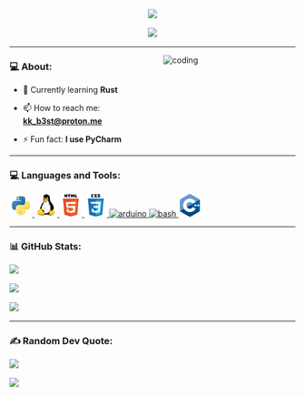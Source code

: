 <p align="center">
     <img src="https://readme-typing-svg.demolab.com?font=Unbounded&weight=700&size=30&duration=2500&pause=2000&color=00FF00&background=1E42FF00&center=true&width=435&lines=kk">
</p>
<p align="center">
     <img src="https://readme-typing-svg.demolab.com?font=Unbounded&weight=700&size=30&duration=2500&pause=2000&color=1D6CF7&background=1E42FF00&center=true&width=600&height=60&lines=passionate+python+developer;student;always+learning+new+things">
</p>

<hr>
<img align="right" alt="coding" width=233 height=166 src="https://cdn.dribbble.com/users/730703/screenshots/6581243/avento.gif">
     
<h3 align="left">💻 About:</h3>


- 🌱 Currently learning **Rust**

- 📫 How to reach me: **kk_b3st@proton.me**

- ⚡ Fun fact: **I use PyCharm**

<hr>

<p align="left">
</p>

<h3 align="left">💻 Languages and Tools:</h3>
<p align="left"> 
  <a href="https://www.python.org" target="_blank" rel="noreferrer"> <img src="https://raw.githubusercontent.com/devicons/devicon/master/icons/python/python-original.svg" alt="python" width="40" height="40"/> </a> 
  <a href="https://www.linux.org/" target="_blank" rel="noreferrer"> <img src="https://raw.githubusercontent.com/devicons/devicon/master/icons/linux/linux-original.svg" alt="linux" width="40" height="40"/> </a> 
  <a href="https://www.w3.org/html/" target="_blank" rel="noreferrer"> <img src="https://raw.githubusercontent.com/devicons/devicon/master/icons/html5/html5-original-wordmark.svg" alt="html5" width="40" height="40"/> </a> 
  <a href="https://www.w3schools.com/css/" target="_blank" rel="noreferrer"> <img src="https://raw.githubusercontent.com/devicons/devicon/master/icons/css3/css3-original-wordmark.svg" alt="css3" width="40" height="40"/> </a> 
  <a href="https://www.arduino.cc/" target="_blank" rel="noreferrer"> <img src="https://cdn.worldvectorlogo.com/logos/arduino-1.svg" alt="arduino" width="40" height="40"/> </a> 
  <a href="https://www.gnu.org/software/bash/" target="_blank" rel="noreferrer"> <img src="https://www.vectorlogo.zone/logos/gnu_bash/gnu_bash-icon.svg" alt="bash" width="40" height="40"/> </a> 
  <a href="https://www.w3schools.com/cpp/" target="_blank" rel="noreferrer"> <img src="https://raw.githubusercontent.com/devicons/devicon/master/icons/cplusplus/cplusplus-original.svg" alt="cplusplus" width="40" height="40"/> </a> 

</p>

<hr>
<h3 align="left">📊 GitHub Stats:</h3>



![](https://github-readme-stats.vercel.app/api?username=kk-dev7&show_icons=true&locale=en&theme=merko)<br/>

![](https://github-readme-streak-stats.herokuapp.com/?user=kk-dev7&theme=merko)<br/>

![](https://github-readme-stats.vercel.app/api/top-langs?username=kk-dev7&show_icons=true&locale=en&layout=compact&theme=merko)<br/>

<hr>

<h3 align="left">✍️ Random Dev Quote:</h3>

![](https://quotes-github-readme.vercel.app/api?type=horizontal&theme=radical)

![](https://komarev.com/ghpvc/?username=kk-dev7&label=Profile%20views&color=0e75b6&style=plastic)

